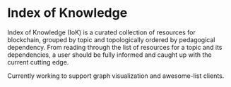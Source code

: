 # Index of Knowledge

Index of Knowledge (IoK) is a curated collection of resources for blockchain, grouped by topic and topologically ordered by pedagogical dependency. From reading through the list of resources for a topic and its dependencies, a user should be fully informed and caught up with the current cutting edge.

Currently working to support graph visualization and awesome-list clients.